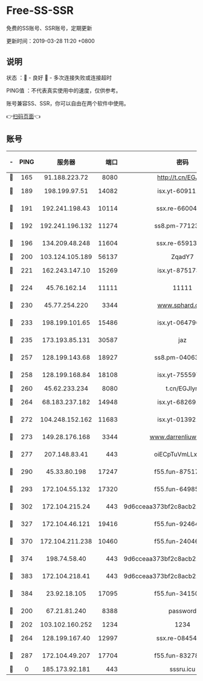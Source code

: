 # Free-SS-SSR

免费的SS账号、SSR账号，定期更新

更新时间：2019-03-28 11:20 +0800

## 说明

状态     ：🙂 - 良好 🙁 - 多次连接失败或连接超时

PING值   ：不代表真实使用中的速度，仅供参考。

账号兼容SS、SSR，你可以自由在两个软件中使用。

👉[扫码页面](https://liesauer.github.io/Free-SS-SSR/)👈

## 账号

|-|PING|服务器|端口|密码|加密方式|区域|
|:----:|:----:|:-----:|-----:|:----:|:----:|:----:|
|🙂|165|91.188.223.72|8080|http://t.cn/EGJIyrl|rc4-md5|RU|
|🙂|189|198.199.97.51|14082|isx.yt-60911167|aes-256-cfb|US|
|🙂|191|192.241.198.43|10114|ssx.re-66004566|aes-256-cfb|US|
|🙂|192|192.241.196.132|11274|ss8.pm-77123125|aes-256-cfb|US|
|🙂|196|134.209.48.248|11604|ssx.re-65913354|aes-256-cfb|US|
|🙂|200|103.124.105.189|56137|ZqadY7|chacha20|US|
|🙂|221|162.243.147.10|15269|isx.yt-87517333|aes-256-cfb|US|
|🙂|224|45.76.162.14|11111|11111|aes-256-cfb|SG|
|🙂|230|45.77.254.220|3344|www.sphard.com|aes-256-cfb|SG|
|🙂|233|198.199.101.65|15486|isx.yt-06479676|aes-256-cfb|US|
|🙂|235|173.193.85.131|30587|jaz|aes-256-cfb|US|
|🙂|257|128.199.143.68|18927|ss8.pm-04063806|aes-256-cfb|SG|
|🙂|258|128.199.168.84|18108|isx.yt-75559783|aes-256-cfb|SG|
|🙂|260|45.62.233.234|8080|t.cn/EGJIyrl|rc4-md5|CA|
|🙂|264|68.183.237.182|14948|isx.yt-68269192|aes-256-cfb|SG|
|🙂|272|104.248.152.162|11683|isx.yt-01392151|aes-256-cfb|SG|
|🙂|273|149.28.176.168|3344|www.darrenliuwei.com|aes-256-cfb|AU|
|🙂|277|207.148.83.41|443|oiECpTuVmLLxk4Ts|aes-256-cfb|AU|
|🙂|290|45.33.80.198|17247|f55.fun-87517623|aes-256-cfb|US|
|🙂|293|172.104.55.132|17320|f55.fun-64985586|aes-256-cfb|SG|
|🙂|302|172.104.215.24|443|9d6cceaa373bf2c8acb22e60b6a58be6|aes-256-cfb|US|
|🙂|327|172.104.46.121|19416|f55.fun-92464181|aes-256-cfb|SG|
|🙂|370|172.104.211.238|10460|f55.fun-24046186|aes-256-cfb|US|
|🙂|374|198.74.58.40|443|9d6cceaa373bf2c8acb22e60b6a58be6|aes-256-cfb|US|
|🙂|383|172.104.218.41|443|9d6cceaa373bf2c8acb22e60b6a58be6|aes-256-cfb|US|
|🙂|384|23.92.18.105|17095|f55.fun-34150095|aes-256-cfb|US|
|🙂|200|67.21.81.240|8388|password|aes-256-cfb|US|
|🙂|202|103.102.160.252|1234|1234|rc4-md5|JP|
|🙂|264|128.199.167.40|12997|ssx.re-08454589|aes-256-cfb|SG|
|🙂|287|172.104.49.207|17704|f55.fun-83278419|aes-256-cfb|SG|
|🙁|0|185.173.92.181|443|sssru.icu|rc4-md5|RU|
